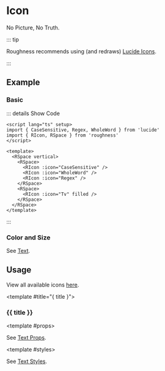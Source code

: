 <script lang="ts" setup>
import { kebabCase } from 'lodash-es'
import { CaseSensitive, icons, Regex, Tv, WholeWord } from 'lucide'
import { RIcon, RInput, RSpace } from 'roughness'
import { ref } from 'vue'

let name = ref('Pencil')
</script>

# Icon

No Picture, No Truth.

::: tip

Roughness recommends using (and redraws) [Lucide Icons](https://lucide.dev/).

:::

## Example

### Basic

::: details Show Code

```vue
<script lang="ts" setup>
import { CaseSensitive, Regex, WholeWord } from 'lucide'
import { RIcon, RSpace } from 'roughness'
</script>

<template>
  <RSpace vertical>
    <RSpace>
      <RIcon :icon="CaseSensitive" />
      <RIcon :icon="WholeWord" />
      <RIcon :icon="Regex" />
    </RSpace>
    <RSpace>
      <RIcon :icon="Tv" filled />
    </RSpace>
  </RSpace>
</template>
```

:::

<RSpace vertical>
  <RSpace>
    <RIcon :icon="CaseSensitive" />
    <RIcon :icon="WholeWord" />
    <RIcon :icon="Regex" />
  </RSpace>
  <RSpace>
    <RIcon :icon="Tv" filled />
  </RSpace>
</RSpace>

### Color and Size

See [Text](/components/text).

## Usage

<RSpace align="center">
  <RInput v-model="name" />
  <RIcon :icon="icons[name]" />
</RSpace>

View all available icons [here](https://lucide.dev/icons/).

<RUsage file="src/icon/index.vue">

  <template #title="{ title }">

  ### {{ title }}

  </template>

  <template #props>

  <RProp name="...">

  See [Text Props](/components/text#props).

  </RProp>

  </template>

  <template #styles>

  <RStyle name="...">

  See [Text Styles](/components/text#styles).

  </RStyle>

  </template>

</RUsage>
